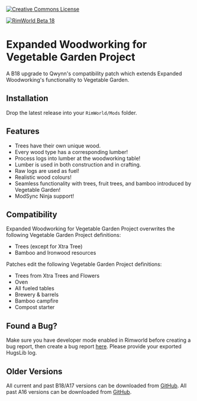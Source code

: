 [![Creative Commons License](https://i.creativecommons.org/l/by-nc-sa/4.0/80x15.png)](https://creativecommons.org/licenses/by-nc-sa/4.0/)

[![RimWorld Beta 18](https://img.shields.io/badge/RimWorld-Beta_18-brightgreen.svg)](http://rimworldgame.com/)

# Expanded Woodworking for Vegetable Garden Project
A B18 upgrade to Qwynn's compatibility patch which extends Expanded Woodworking's functionality to Vegetable Garden.


## Installation
Drop the latest release into your `RimWorld/Mods` folder.


## Features
- Trees have their own unique wood.
- Every wood type has a corresponding lumber!
- Process logs into lumber at the woodworking table!
- Lumber is used in both construction and in crafting.
- Raw logs are used as fuel!
- Realistic wood colours!
- Seamless functionality with trees, fruit trees, and bamboo introduced by Vegetable Garden!
- ModSync Ninja support!


## Compatibility
Expanded Woodworking for Vegetable Garden Project overwrites the following Vegetable Garden Project definitions:

- Trees (except for Xtra Tree)
- Bamboo and Ironwood resources

Patches edit the following Vegetable Garden Project definitions:

- Trees from Xtra Trees and Flowers
- Oven
- All fueled tables
- Brewery & barrels
- Bamboo campfire
- Compost starter

## Found a Bug?
Make sure you have developer mode enabled in Rimworld before creating a bug report, then create a bug report [here](https://github.com/Adventurer13/ExpandedWoodworkingVGP/issues). Please provide your exported HugsLib log.


## Older Versions
All current and past B18/A17 versions can be downloaded from [GitHub](https://github.com/Adventurer13/ExpandedWoodworkingVGP/releases).
All past A16 versions can be downloaded from [GitHub](https://github.com/Qwynn/ExpandedWoodworkingVG/releases).